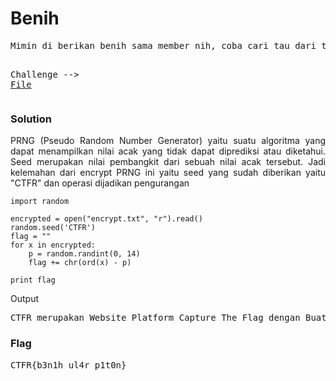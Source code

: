<h1><b>Benih</b></h1>
<pre>
Mimin di berikan benih sama member nih, coba cari tau dari tersebut. Oiya jangan lupa nama benih nya "CTFR"

Challenge --> <a href='https://mega.nz/#!AkByiJiA!HHYR3Zxrh52ueX0i4D2QyPIx4TX2mm1gSX6ztSMsnvY'>File</a>
</pre>
<h3><b>Solution</b></h3>
<p align='justify'>PRNG (Pseudo Random Number Generator) yaitu suatu algoritma yang dapat menampilkan nilai acak yang tidak dapat diprediksi atau diketahui. Seed merupakan
nilai pembangkit dari sebuah nilai acak tersebut. Jadi kelemahan dari encrypt PRNG ini yaitu seed yang sudah diberikan yaitu "CTFR" dan operasi dijadikan pengurangan</p>

```python2
import random

encrypted = open("encrypt.txt", "r").read()
random.seed('CTFR')
flag = ""
for x in encrypted:
    p = random.randint(0, 14)
    flag += chr(ord(x) - p)

print flag
```
<p>Output</p>
<pre>
CTFR merupakan Website Platform Capture The Flag dengan Buatan sendiri. Dan tentunya native yaa :D, Btw nih flagnya : CTFR{b3n1h_ul4r_p1t0n}
</pre>
<h3><b>Flag</b></h3>
<pre>
CTFR{b3n1h_ul4r_p1t0n}
</pre>
